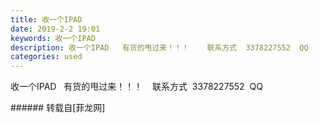 ```yaml
---
title: 收一个IPAD
date: 2019-2-2 19:01
keywords: 收一个IPAD
description: 收一个IPAD   有货的甩过来！！！    联系方式  3378227552  QQ
categories: used
---
```

<td class="t_f" id="postmessage_2890511">

收一个IPAD   有货的甩过来！！！    联系方式  3378227552  QQ<br/>
</td>
###### 转载自[菲龙网]